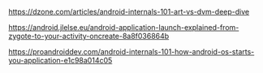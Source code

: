 https://dzone.com/articles/android-internals-101-art-vs-dvm-deep-dive

https://android.jlelse.eu/android-application-launch-explained-from-zygote-to-your-activity-oncreate-8a8f036864b


https://proandroiddev.com/android-internals-101-how-android-os-starts-you-application-e1c98a014c05

